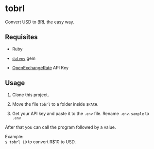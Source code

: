 # tobrl

Convert USD to BRL the easy way.

## Requisites

  + Ruby

  + [`dotenv`](https://github.com/bkeepers/dotenv) gem

  + [OpenExchangeRate](https://openexchangerates.org/) API Key

## Usage

  1. Clone this project.

  2. Move the file `tobrl` to a folder inside `$PAtH`.

  3. Get your API key and paste it to the `.env` file. Rename `.env.sample` to `.env`

After that you can call the program followed by a value. 

Example:  
`$ tobrl 10` to convert R$10 to USD.
